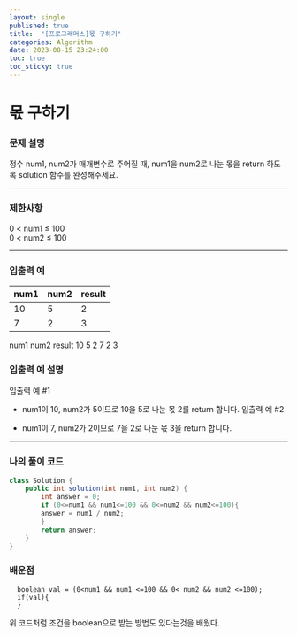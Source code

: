 ```yaml
---
layout: single
published: true
title:  "[프로그래머스]몫 구하기"
categories: Algorithm
date: 2023-08-15 23:24:00
toc: true
toc_sticky: true
---
```


# 몫 구하기

### 문제 설명
정수 num1, num2가 매개변수로 주어질 때, num1을 num2로 나눈 몫을 return 하도록 solution 함수를 완성해주세요.

----------------

### 제한사항
0 < num1 ≤ 100  
0 < num2 ≤ 100


----------------

### 입출력 예

|num1|	num2|	result|
|---|---|---|
|10|5|2|
|7|2|3|


num1	num2	result
10	5	2
7	2	3

### 입출력 예 설명
입출력 예 #1

* num1이 10, num2가 5이므로 10을 5로 나눈 몫 2를 return 합니다.
입출력 예 #2

* num1이 7, num2가 2이므로 7을 2로 나눈 몫 3을 return 합니다.


----------------

### 나의 풀이 코드

```java
class Solution {
    public int solution(int num1, int num2) {
        int answer = 0;
        if (0<=num1 && num1<=100 && 0<=num2 && num2<=100){
        answer = num1 / num2;
        }
        return answer;
    }
}
```

### 배운점

<p>
  
``` 
  boolean val = (0<num1 && num1 <=100 && 0< num2 && num2 <=100);
  if(val){
  }
```                    
위 코드처럼 조건을 boolean으로 받는 방법도 있다는것을 배웠다.
</p>



